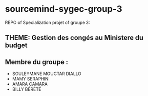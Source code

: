 # sourcemind-sygec-group-3
REPO of Specialization projet of groupe 3:
## THEME: Gestion des congés au Ministere du budget
## Membre du groupe :
- SOULEYMANE MOUCTAR DIALLO
- MAMY SERAPHIN
- AMARA CAMARA
- BILLY BÉRÉTÉ
